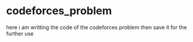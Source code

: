 # codeforces_problem
here i am writting the code of the codeforces problem then save it for the further use 
